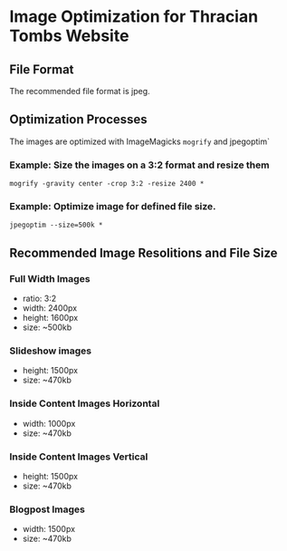 # Image Optimization for Thracian Tombs Website


## File Format
The recommended file format is jpeg.


## Optimization Processes
The images are optimized with ImageMagicks `mogrify` and jpegoptim`

### Example: Size the images on a 3:2 format and resize them 
`mogrify -gravity center -crop 3:2 -resize 2400 *`

### Example: Optimize image for defined file size.
`jpegoptim --size=500k *`


## Recommended Image Resolitions and File Size

### Full Width Images
* ratio:  3:2
* width:  2400px
* height: 1600px
* size:   ~500kb

### Slideshow images
* height: 1500px
* size:   ~470kb

### Inside Content Images Horizontal
* width:  1000px
* size:   ~470kb

### Inside Content Images Vertical
* height: 1500px
* size:   ~470kb

### Blogpost Images
* width:  1500px
* size:   ~470kb
